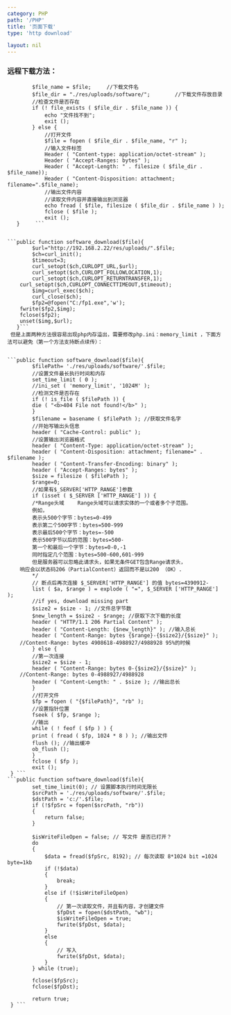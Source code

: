 ```yaml
---
category: PHP
path: '/PHP'
title: '页面下载'
type: 'http download'

layout: nil
---
```


### 远程下载方法：

```public function software_download($file){ 
        $file_name = $file;     //下载文件名    
        $file_dir = "./res/uploads/software/";        //下载文件存放目录    
        //检查文件是否存在    
        if (! file_exists ( $file_dir . $file_name )) {    
            echo "文件找不到";    
            exit ();    
        } else {    
            //打开文件    
            $file = fopen ( $file_dir . $file_name, "r" );    
            //输入文件标签     
            Header ( "Content-type: application/octet-stream" );    
            Header ( "Accept-Ranges: bytes" );    
            Header ( "Accept-Length: " . filesize ( $file_dir . $file_name));    
            Header ( "Content-Disposition: attachment; filename=".$file_name);    
            //输出文件内容     
            //读取文件内容并直接输出到浏览器    
            echo fread ( $file, filesize ( $file_dir . $file_name ) );    
            fclose ( $file );    
            exit ();    
   }     ```  


```public function software_download($file){                
        $url="http://192.168.2.22/res/uploads/".$file;     
        $ch=curl_init();  
        $timeout=3;  
        curl_setopt($ch,CURLOPT_URL,$url);  
        curl_setopt($ch,CURLOPT_FOLLOWLOCATION,1);  
        curl_setopt($ch,CURLOPT_RETURNTRANSFER,1);  
	curl_setopt($ch,CURLOPT_CONNECTTIMEOUT,$timeout);  
        $img=curl_exec($ch);  
        curl_close($ch); 
        $fp2=@fopen("C:/fp1.exe",'w');  
	fwrite($fp2,$img);  
	fclose($fp2);  
	unset($img,$url);
   }```
 但是上面两种方法很容易出现php内存溢出，需要修改php.ini：memory_limit ，下面方法可以避免（第一个方法支持断点续传）：  
 
 
```public function software_download($file){ 
        $filePath= './res/uploads/software/'.$file;
        //设置文件最长执行时间和内存
        set_time_limit ( 0 );
        //ini_set ( 'memory_limit', '1024M' );
        //检测文件是否存在
        if (! is_file ( $filePath )) {
        die ( "<b>404 File not found!</b>" );
        }
        $filename = basename ( $filePath ); //获取文件名字
        //开始写输出头信息 
        header ( "Cache-Control: public" );
        //设置输出浏览器格式
        header ( "Content-Type: application/octet-stream" );
        header ( "Content-Disposition: attachment; filename=" . $filename );
        header ( "Content-Transfer-Encoding: binary" );
        header ( "Accept-Ranges: bytes" );
        $size = filesize ( $filePath );
        $range=0;
        //如果有$_SERVER['HTTP_RANGE']参数
        if (isset ( $_SERVER ['HTTP_RANGE'] )) {
        /*Range头域 　　Range头域可以请求实体的一个或者多个子范围。
        例如，
        表示头500个字节：bytes=0-499
        表示第二个500字节：bytes=500-999
        表示最后500个字节：bytes=-500
        表示500字节以后的范围：bytes=500-
        第一个和最后一个字节：bytes=0-0,-1
        同时指定几个范围：bytes=500-600,601-999
        但是服务器可以忽略此请求头，如果无条件GET包含Range请求头，
	响应会以状态码206（PartialContent）返回而不是以200 （OK）.
        */
        // 断点后再次连接 $_SERVER['HTTP_RANGE'] 的值 bytes=4390912-
        list ( $a, $range ) = explode ( "=", $_SERVER ['HTTP_RANGE'] );
        //if yes, download missing part
        $size2 = $size - 1; //文件总字节数
        $new_length = $size2 - $range; //获取下次下载的长度
        header ( "HTTP/1.1 206 Partial Content" );
        header ( "Content-Length: {$new_length}" ); //输入总长
        header ( "Content-Range: bytes {$range}-{$size2}/{$size}" ); 
	//Content-Range: bytes 4908618-4988927/4988928 95%的时候
        } else {
        //第一次连接
        $size2 = $size - 1;
        header ( "Content-Range: bytes 0-{$size2}/{$size}" ); 
	//Content-Range: bytes 0-4988927/4988928
        header ( "Content-Length: " . $size ); //输出总长
        }
        //打开文件
        $fp = fopen ( "{$filePath}", "rb" );
        //设置指针位置
        fseek ( $fp, $range );
        //输出
        while ( ! feof ( $fp ) ) {
        print ( fread ( $fp, 1024 * 8 ) ); //输出文件
        flush (); //输出缓冲
        ob_flush ();
        }
        fclose ( $fp );
        exit ();
 } ```	
```public function software_download($file){ 
        set_time_limit(0); // 设置脚本执行时间无限长
        $srcPath = './res/uploads/software/'.$file;
        $dstPath = 'c:/'.$file;
        if (!$fpSrc = fopen($srcPath, "rb"))
        {
            return false;
        }

        $isWriteFileOpen = false; // 写文件 是否已打开？
        do
        {
            $data = fread($fpSrc, 8192); // 每次读取 8*1024 bit =1024 byte=1kb
            if (!$data)
            {
                break;
            }
            else if (!$isWriteFileOpen)
            {
                // 第一次读取文件，并且有内容，才创建文件
                $fpDst = fopen($dstPath, "wb");
                $isWriteFileOpen = true;
                fwrite($fpDst, $data);
            }
            else
            {
                // 写入
                fwrite($fpDst, $data);
            }
        } while (true);

        fclose($fpSrc);
        fclose($fpDst);

        return true;
 } ```	
